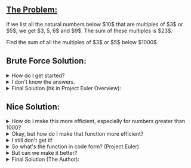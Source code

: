 ## [The Problem:](https://projecteuler.net/problem=1)

<p>If we list all the natural numbers below $10$ that are multiples of $3$ or $5$, we get $3, 5, 6$ and $9$. The sum of these multiples is $23$.</p>
<p>Find the sum of all the multiples of $3$ or $5$ below $1000$.</p>

## Brute Force Solution:

<details>
    <summary>
        How do I get started?
    </summary>
        The problem asks you to list the natural numbers below 1000. How does one do that in Python? <br><br>
        Then, how do you check if something is a multiple of 3 or 5? <br><br>
        Finally, how do you get a total that increases for each multiple of 3 or 5?
</details>

<details>
    <summary>
        I don't know the answers.
    </summary>
        Use a for loop for i in range(0, 1000) <br><br>
        Then, use the mod operator (%). If x mod 3 (aka x % 3) == 0, then x is divisible by 3. <br><br>
        Finally, use total = 0 and total += x to keep a running total.
</details>

<details>
    <summary>
        Final Solution (hk in Project Euler Overview):
    </summary>
        <code>total = 0
for x in range(0,1000):
    if x % 3 == 0 or x % 5 == 0:
        total += x
print(total)</code><br><br>
    Runtime: 0.0002 seconds <br>
    Runtime when upper limit is 1 billion: 90 seconds <br><br>
    (AN: My first version was even worse than this! I used if x % 3 == 0:... elif x % 5 == 0:...)
</details>

## Nice Solution:
<details>
    <summary>
        How do I make this more efficient, especially for numbers greater than 1000?
    </summary>
        Notice that adding the multiples of 3 OR 5 is the same as adding the multiples of 3, the multiples of 5, and subtracting the multiples of 3 AND 5. <br><br>
        That's basically doing the same function 3 times. We need one function that adds multiples of x under 1000.
</details>

<details>
    <summary>
        Okay, but how do I make that function more efficient?
    </summary>
        The equation for the sums of the multiples of 3 is 3 + 6 + 9 +...+ 999 = ??? <br><br>
        How do we simplify that?
</details>

<details>
    <summary>
        I still don't get it!
    </summary>
        3 + 6 + 9 +...+ 999 = 3 * (1 + 2 + 3 +...+ 333) <br><br>
        Sums like 1 + 2 + 3 +... are called the triangle numbers. Look them up! There's an equation for them: n * (n + 1) / 2.
        To find n, we need to divide 1000 by the factor, in this case, 3. 
</details>

<details>
    <summary>
        So what's the function in code form? (Project Euler)
    </summary>
        <code>def sum_of_multiples(factor, upper_limit):
    n = upper_limit // factor
    print(n)
    return x * n * (n + 1) / 2
#
print(sum_of_multiples(3, 999) + sum_of_multiples(5, 999) + sum_of_multiples(15, 999)</code><br><br>
    Runtime: 0.00002 seconds (10 times faster than the previous solution)<br>
    Runtime when upper limit is 1 billion: 0.00002 seconds (Runs in O(1) time!)
</details>

<details>
    <summary>
        But can we make it better?
    </summary>
        There is a bit of complexity in the final print line. I decided to add another function so that only one function is called in the print line. 
</details>

<details>
    <summary>
        Final Solution (The Author):
    </summary>
        <code>def sum_of_multiples(factor, upper_limit):
    n = upper_limit // factor
    return factor * n * (n + 1) / 2
#
def sum_of_two_multiples(factor1, factor2, upper_limit):
    return sum_of_multiples(factor1, upper_limit) + sum_of_multiples(factor2, upper_limit) - sum_of_multiples(factor1 * factor2, upper_limit)
#
print(sum_of_two_multiples(3, 5, 999))</code><br><br>
    Runtime: 0.00002 seconds <br>
    Runtime when upper limit is 1 billion: 0.00002 seconds
</details>

